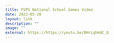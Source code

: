 ```yaml
---
title: FVPS National School Games Video
date: 2023-05-28
layout: link
description: ""
image: ""
external: https://https://youtu.be/BHrLqhHdC_Q
---
```


